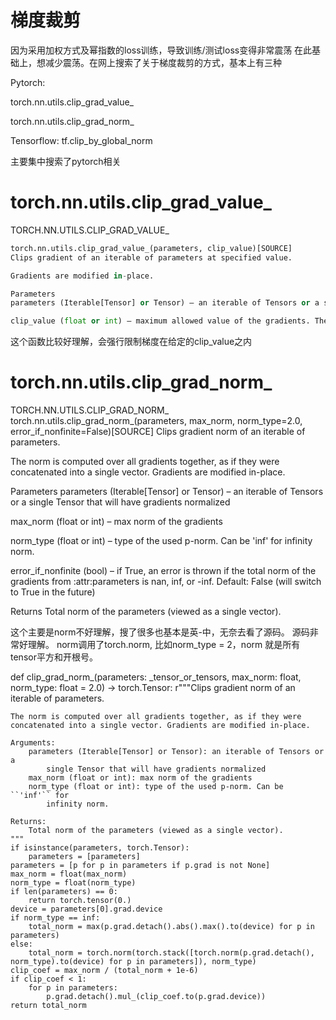 # 梯度裁剪

因为采用加权方式及幂指数的loss训练，导致训练/测试loss变得非常震荡
在此基础上，想减少震荡。在网上搜索了关于梯度裁剪的方式，基本上有三种

Pytorch:

torch.nn.utils.clip_grad_value_

torch.nn.utils.clip_grad_norm_

Tensorflow: tf.clip_by_global_norm


主要集中搜索了pytorch相关

torch.nn.utils.clip_grad_value_
===============================
TORCH.NN.UTILS.CLIP_GRAD_VALUE_
```python
torch.nn.utils.clip_grad_value_(parameters, clip_value)[SOURCE]
Clips gradient of an iterable of parameters at specified value.

Gradients are modified in-place.

Parameters
parameters (Iterable[Tensor] or Tensor) – an iterable of Tensors or a single Tensor that will have gradients normalized

clip_value (float or int) – maximum allowed value of the gradients. The gradients are clipped in the range \left[\text{-clip\_value}, \text{clip\_value}\right][-clip_value,clip_value]
```

这个函数比较好理解，会强行限制梯度在给定的clip_value之内

torch.nn.utils.clip_grad_norm_
===============================

TORCH.NN.UTILS.CLIP_GRAD_NORM_
torch.nn.utils.clip_grad_norm_(parameters, max_norm, norm_type=2.0, error_if_nonfinite=False)[SOURCE]
Clips gradient norm of an iterable of parameters.

The norm is computed over all gradients together, as if they were concatenated into a single vector. Gradients are modified in-place.

Parameters
parameters (Iterable[Tensor] or Tensor) – an iterable of Tensors or a single Tensor that will have gradients normalized

max_norm (float or int) – max norm of the gradients

norm_type (float or int) – type of the used p-norm. Can be 'inf' for infinity norm.

error_if_nonfinite (bool) – if True, an error is thrown if the total norm of the gradients from :attr:parameters is nan, inf, or -inf. Default: False (will switch to True in the future)

Returns
Total norm of the parameters (viewed as a single vector).

这个主要是norm不好理解，搜了很多也基本是英-中，无奈去看了源码。
源码非常好理解。
norm调用了torch.norm, 比如norm_type = 2，norm 就是所有tensor平方和开根号。

def clip_grad_norm_(parameters: _tensor_or_tensors, max_norm: float, norm_type: float = 2.0) -> torch.Tensor:
    r"""Clips gradient norm of an iterable of parameters.

    The norm is computed over all gradients together, as if they were
    concatenated into a single vector. Gradients are modified in-place.

    Arguments:
        parameters (Iterable[Tensor] or Tensor): an iterable of Tensors or a
            single Tensor that will have gradients normalized
        max_norm (float or int): max norm of the gradients
        norm_type (float or int): type of the used p-norm. Can be ``'inf'`` for
            infinity norm.

    Returns:
        Total norm of the parameters (viewed as a single vector).
    """
    if isinstance(parameters, torch.Tensor):
        parameters = [parameters]
    parameters = [p for p in parameters if p.grad is not None]
    max_norm = float(max_norm)
    norm_type = float(norm_type)
    if len(parameters) == 0:
        return torch.tensor(0.)
    device = parameters[0].grad.device
    if norm_type == inf:
        total_norm = max(p.grad.detach().abs().max().to(device) for p in parameters)
    else:
        total_norm = torch.norm(torch.stack([torch.norm(p.grad.detach(), norm_type).to(device) for p in parameters]), norm_type)
    clip_coef = max_norm / (total_norm + 1e-6)
    if clip_coef < 1:
        for p in parameters:
            p.grad.detach().mul_(clip_coef.to(p.grad.device))
    return total_norm
